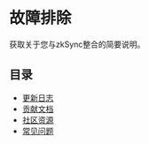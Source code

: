 # 故障排除

获取关于您与zkSync整合的简要说明。

## 目录

- [更新日志](./changelog.md)
- [贡献文档](./docs-contribution/docs.md)
- [社区资源](./docs-contribution/community-resources.md)
- [常见问题](./faq.md)
